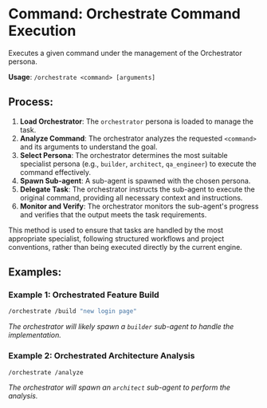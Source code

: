 # Command: Orchestrate Command Execution

Executes a given command under the management of the Orchestrator persona.

**Usage**: `/orchestrate <command> [arguments]`

## Process:

1.  **Load Orchestrator**: The `orchestrator` persona is loaded to manage the task.
2.  **Analyze Command**: The orchestrator analyzes the requested `<command>` and its arguments to understand the goal.
3.  **Select Persona**: The orchestrator determines the most suitable specialist persona (e.g., `builder`, `architect`, `qa_engineer`) to execute the command effectively.
4.  **Spawn Sub-agent**: A sub-agent is spawned with the chosen persona.
5.  **Delegate Task**: The orchestrator instructs the sub-agent to execute the original command, providing all necessary context and instructions.
6.  **Monitor and Verify**: The orchestrator monitors the sub-agent's progress and verifies that the output meets the task requirements.

This method is used to ensure that tasks are handled by the most appropriate specialist, following structured workflows and project conventions, rather than being executed directly by the current engine.

## Examples:

### Example 1: Orchestrated Feature Build
```bash
/orchestrate /build "new login page"
```
*The orchestrator will likely spawn a `builder` sub-agent to handle the implementation.*

### Example 2: Orchestrated Architecture Analysis
```bash
/orchestrate /analyze
```
*The orchestrator will spawn an `architect` sub-agent to perform the analysis.*